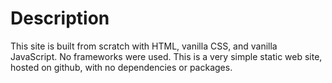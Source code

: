 # Description
This site is built from scratch with HTML, vanilla CSS, and vanilla JavaScript. No frameworks were used. This is a very simple static web site, hosted on github, with no dependencies or packages.
